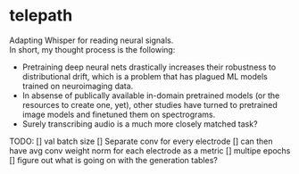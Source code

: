 # telepath
Adapting Whisper for reading neural signals. \
In short, my thought process is the following:
- Pretraining deep neural nets drastically increases their robustness to distributional drift, which is a problem that has plagued ML models trained on neuroimaging data.
- In absense of publically available in-domain pretrained models (or the resources to create one, yet), other studies have turned to pretrained image models and finetuned them on spectrograms.
- Surely transcribing audio is a much more closely matched task?

TODO:
[] val batch size
[] Separate conv for every electrode
    [] can then have avg conv weight norm for each electrode as a metric
[] multipe epochs
[] figure out what is going on with the generation tables?
